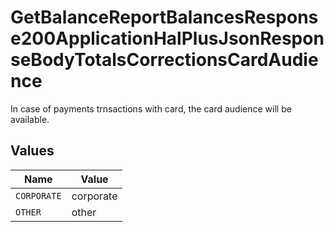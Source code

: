 # GetBalanceReportBalancesResponse200ApplicationHalPlusJsonResponseBodyTotalsCorrectionsCardAudience

In case of payments trnsactions with card, the card audience will be available.


## Values

| Name        | Value       |
| ----------- | ----------- |
| `CORPORATE` | corporate   |
| `OTHER`     | other       |